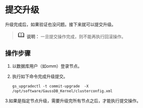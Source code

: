 # 提交升级

升级完成后，如果验证也没问题。接下来就可以提交升级。

>![](public_sys-resources/icon-note.png) **说明：** 
>一旦提交操作完成，则不能再执行回滚操作。

## 操作步骤<a name="section779219132168"></a>

1.  以数据库用户（如omm）登录节点。
2.  执行如下命令完成升级提交。

    ```
    gs_upgradectl -t commit-upgrade  -X /opt/software/GaussDB_Kernel/clusterconfig.xml
    ```

3.如果是指定节点升级，需要升级完所有节点之后，才能执行提交操作。
